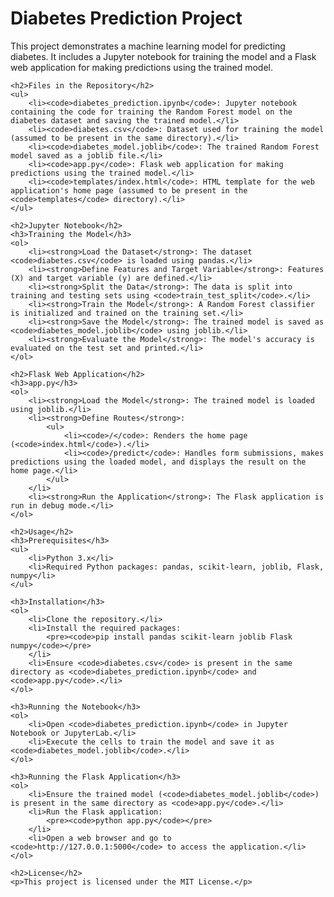 <!DOCTYPE html>
<html lang="en">
<head>
    <meta charset="UTF-8">
    <meta name="viewport" content="width=device-width, initial-scale=1.0">
    <title>Diabetes Prediction Project</title>
</head>
<body>
    <h1>Diabetes Prediction Project</h1>
    <p>This project demonstrates a machine learning model for predicting diabetes. It includes a Jupyter notebook for training the model and a Flask web application for making predictions using the trained model.</p>
    
    <h2>Files in the Repository</h2>
    <ul>
        <li><code>diabetes_prediction.ipynb</code>: Jupyter notebook containing the code for training the Random Forest model on the diabetes dataset and saving the trained model.</li>
        <li><code>diabetes.csv</code>: Dataset used for training the model (assumed to be present in the same directory).</li>
        <li><code>diabetes_model.joblib</code>: The trained Random Forest model saved as a joblib file.</li>
        <li><code>app.py</code>: Flask web application for making predictions using the trained model.</li>
        <li><code>templates/index.html</code>: HTML template for the web application's home page (assumed to be present in the <code>templates</code> directory).</li>
    </ul>
    
    <h2>Jupyter Notebook</h2>
    <h3>Training the Model</h3>
    <ol>
        <li><strong>Load the Dataset</strong>: The dataset <code>diabetes.csv</code> is loaded using pandas.</li>
        <li><strong>Define Features and Target Variable</strong>: Features (X) and target variable (y) are defined.</li>
        <li><strong>Split the Data</strong>: The data is split into training and testing sets using <code>train_test_split</code>.</li>
        <li><strong>Train the Model</strong>: A Random Forest classifier is initialized and trained on the training set.</li>
        <li><strong>Save the Model</strong>: The trained model is saved as <code>diabetes_model.joblib</code> using joblib.</li>
        <li><strong>Evaluate the Model</strong>: The model's accuracy is evaluated on the test set and printed.</li>
    </ol>
    
    <h2>Flask Web Application</h2>
    <h3>app.py</h3>
    <ol>
        <li><strong>Load the Model</strong>: The trained model is loaded using joblib.</li>
        <li><strong>Define Routes</strong>:
            <ul>
                <li><code>/</code>: Renders the home page (<code>index.html</code>).</li>
                <li><code>/predict</code>: Handles form submissions, makes predictions using the loaded model, and displays the result on the home page.</li>
            </ul>
        </li>
        <li><strong>Run the Application</strong>: The Flask application is run in debug mode.</li>
    </ol>
    
    <h2>Usage</h2>
    <h3>Prerequisites</h3>
    <ul>
        <li>Python 3.x</li>
        <li>Required Python packages: pandas, scikit-learn, joblib, Flask, numpy</li>
    </ul>
    
    <h3>Installation</h3>
    <ol>
        <li>Clone the repository.</li>
        <li>Install the required packages:
            <pre><code>pip install pandas scikit-learn joblib Flask numpy</code></pre>
        </li>
        <li>Ensure <code>diabetes.csv</code> is present in the same directory as <code>diabetes_prediction.ipynb</code> and <code>app.py</code>.</li>
    </ol>
    
    <h3>Running the Notebook</h3>
    <ol>
        <li>Open <code>diabetes_prediction.ipynb</code> in Jupyter Notebook or JupyterLab.</li>
        <li>Execute the cells to train the model and save it as <code>diabetes_model.joblib</code>.</li>
    </ol>
    
    <h3>Running the Flask Application</h3>
    <ol>
        <li>Ensure the trained model (<code>diabetes_model.joblib</code>) is present in the same directory as <code>app.py</code>.</li>
        <li>Run the Flask application:
            <pre><code>python app.py</code></pre>
        </li>
        <li>Open a web browser and go to <code>http://127.0.0.1:5000</code> to access the application.</li>
    </ol>
    
    <h2>License</h2>
    <p>This project is licensed under the MIT License.</p>
</body>
</html>

